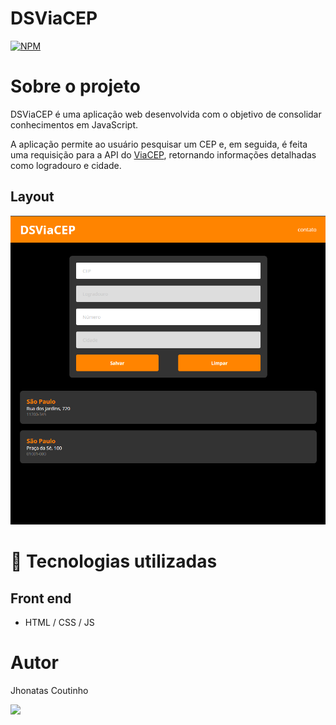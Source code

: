 # DSViaCEP
[![NPM](https://img.shields.io/npm/l/react)](https://github.com/neliocursos/exemplo-readme/blob/main/LICENSE) 

# Sobre o projeto

DSViaCEP é uma aplicação web desenvolvida com o objetivo de consolidar conhecimentos em JavaScript.

A aplicação permite ao usuário pesquisar um CEP e, em seguida, é feita uma requisição para a API do [ViaCEP](https://viacep.com.br "Site da ViaCEP"), retornando informações detalhadas como logradouro e cidade.

## Layout
![Web 1](https://github.com/CoutinhoJhonatas/assets/blob/main/DSViaCEP/DSViaCEP.png)

# 🔨 Tecnologias utilizadas
## Front end
- HTML / CSS / JS

# Autor

Jhonatas Coutinho

<a href="https://www.linkedin.com/in/jhonatas-coutinho-3364921a2/" target="_blank"><img src="https://img.shields.io/badge/-LinkedIn-%230077B5?style=for-the-badge&logo=linkedin&logoColor=white" target="_blank"></a>
